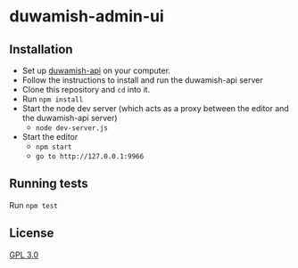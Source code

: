 # duwamish-admin-ui

## Installation

- Set up [duwamish-api]() on your computer.
- Follow the instructions to install and run the duwamish-api server
- Clone this repository and `cd` into it.
- Run `npm install`
- Start the node dev server (which acts as a proxy between the editor and the duwamish-api server)
  - `node dev-server.js`
- Start the editor
  - `npm start`
  - `go to http://127.0.0.1:9966`

## Running tests

Run `npm test`

## License
[GPL 3.0](LICENSE.txt)